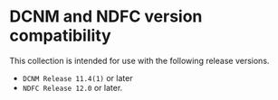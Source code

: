 # DCNM and NDFC version compatibility

This collection is intended for use with the following release versions.

* `DCNM Release 11.4(1)` or later
* `NDFC Release 12.0` or later.
